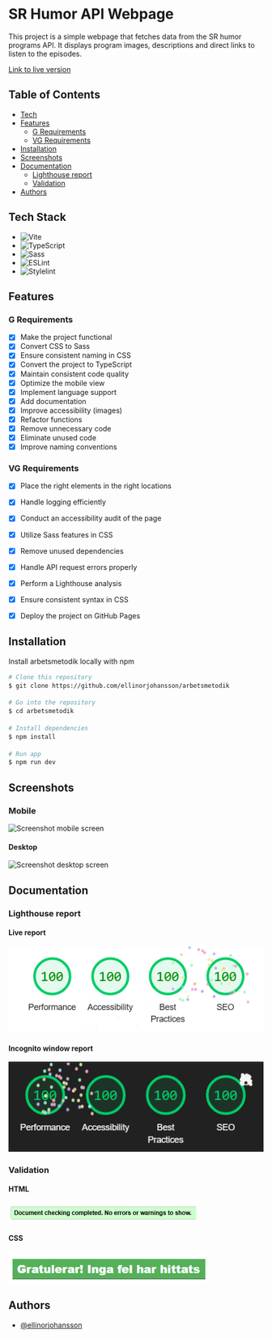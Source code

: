 # SR Humor API Webpage

This project is a simple webpage that fetches data from the SR humor programs API. It displays program images, descriptions and direct links to listen to the episodes.

[Link to live version](https://medieinstitutet.github.io/fed24d-arbetsmetodik-inl-1-ellinorjohansson/)

## Table of Contents

- [Tech](#tech-stack)
- [Features](#features)
  - [G Requirements](#g-requirements)
  - [VG Requirements](#vg-requirements)
- [Installation](#installation)
- [Screenshots](#screenshots)
- [Documentation](#documentation)
  - [Lighthouse report](#lighthouse-report)
  - [Validation](#validation)
- [Authors](#authors)

## Tech Stack

- ![Vite](https://img.shields.io/badge/Vite-%23646CFF.svg?style=for-the-badge&logo=vite&logoColor=white)
- ![TypeScript](https://img.shields.io/badge/TypeScript-%23007ACC.svg?style=for-the-badge&logo=typescript&logoColor=white)
- ![Sass](https://img.shields.io/badge/Sass-%23CC6699.svg?style=for-the-badge&logo=sass&logoColor=white)
- ![ESLint](https://img.shields.io/badge/ESLint-%234B32C3.svg?style=for-the-badge&logo=eslint&logoColor=white)
- ![Stylelint](https://img.shields.io/badge/Stylelint-%23000000.svg?style=for-the-badge&logo=stylelint&logoColor=white)

## Features  

### G Requirements  
- [x] Make the project functional  
- [x] Convert CSS to Sass  
- [x] Ensure consistent naming in CSS  
- [x] Convert the project to TypeScript  
- [x] Maintain consistent code quality  
- [x] Optimize the mobile view  
- [x] Implement language support   
- [x] Add documentation  
- [x] Improve accessibility (images)  
- [x] Refactor functions  
- [x] Remove unnecessary code  
- [x] Eliminate unused code  
- [x] Improve naming conventions  

### VG Requirements  
- [x] Place the right elements in the right locations  
- [x] Handle logging efficiently  
- [x] Conduct an accessibility audit of the page  
- [x] Utilize Sass features in CSS  
- [x] Remove unused dependencies  
- [x] Handle API request errors properly  
- [x] Perform a Lighthouse analysis   
- [x] Ensure consistent syntax in CSS  
- [x] Deploy the project on GitHub Pages  


## Installation

Install arbetsmetodik locally with npm

```bash
# Clone this repository
$ git clone https://github.com/ellinorjohansson/arbetsmetodik

# Go into the repository
$ cd arbetsmetodik

# Install dependencies
$ npm install

# Run app
$ npm run dev
```

## Screenshots

### Mobile

![Screenshot mobile screen](./assets/screenshots/mobile-screenshot.avif)

#### Desktop

![Screenshot desktop screen](./assets/screenshots/desktop-screenshot.avif)

## Documentation

### Lighthouse report

#### Live report
![Lighthouse report](./assets/lighthouse/Lighthouse-live%202025-01-21%20112847.png)

#### Incognito window report
![Lighthouse report inkognito](./assets/lighthouse/Lighthouse-inkognito%202025-01-21%20113049.png)

### Validation

#### HTML

![Validation HTML](./assets/validation/HTML%20validation%202025-01-21.png)

#### CSS

![Validation CSS](./assets/validation/CSS%20validation%202025-01-21.png)


## Authors

- [@ellinorjohansson](https://www.github.com/ellinorjohansson)
